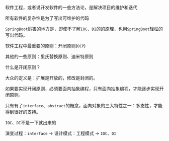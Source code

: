 软件工程，或者说开发软件的一些方法论，是解决项目的维护和迭代

所有软件的复杂性是为了写出可维护的代码

`SpringBoot`厉害的地方是，即使不了解`IOC`、`DI`的的原理，也用`SpringBoot`轻松的写出代码。

 软件工程中最重要的原则：开闭原则(`OCP`)
 
 其他的一些原则：里氏替换原则、迪米特原则

 什么是开闭原则？
 
 大众的定义是：扩展是开放的，修改是封闭的。

如果要实现开闭原则，必须要面向抽象编程，只有面向抽象编程，才能逐步实现开闭原则。

只有有了`interface`、`abstract`的概念，面向对象的三大特性之一：多态性，才能得到很好的支持。

`IOC`、`DI`不是一下就出来的

演变过程：`interface` -> 设计模式：工程模式 -> `IOC`、`DI`

